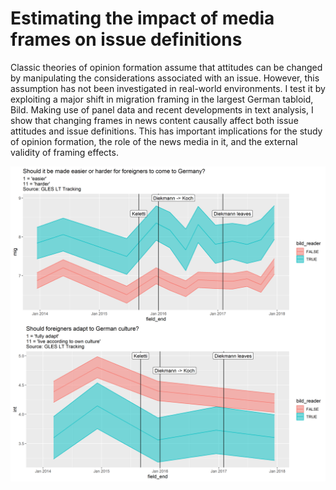 # Estimating the impact of media frames on issue definitions

Classic theories of opinion formation assume that attitudes can be changed by manipulating the considerations associated with an issue. However, this assumption has not been investigated in real-world environments. I test it by exploiting a major shift in migration framing in the largest German tabloid, Bild. Making use of panel data and recent developments in text analysis, I show that changing frames in news content causally affect both issue attitudes and issue definitions. This has important implications for the study of opinion formation, the role of the news media in it, and the external validity of framing effects.

![](paper/vis/LTT_attitudes.png)
